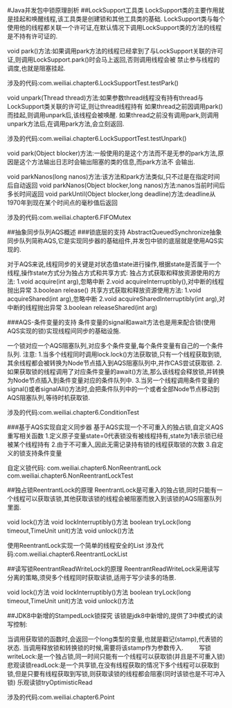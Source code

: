 #Java并发包中锁原理剖析
##LockSupport工具类
LockSupport类的主要作用就是挂起和唤醒线程,该工具类是创建锁和其他工具类的基础.
LockSupport类与每个使用他的线程都关联一个许可证,在默认情况下调用LockSupport类的方法的线程是不持有许可证的.

void park()方法:如果调用park方法的线程已经拿到了与LockSupport关联的许可证,则调用LockSupport.park()时会马上返回,否则调用线程会被
禁止参与线程的调度,也就是阻塞挂起.

涉及的代码:com.weiliai.chapter6.LockSupportTest.testPark()

void unpark(Thread thread)方法:如果参数thread线程没有持有thread与LockSupport类关联的许可证,则让thread线程持有
如果thread之前因调用park()而挂起,则调用unpark后,该线程会被唤醒.
如果thread之前没有调用park,则调用unpark方法后,在调用park方法,会立刻返回.

涉及的代码:com.weiliai.chapter6.LockSupportTest.testUnpark()

void park(Object blocker)方法:一般使用的是这个方法而不是无参的park方法,原因是这个方法输出日志时会输出阻塞的类的信息,而park方法不
会输出.

void parkNanos(long nanos)方法:该方法和park方法类似,只不过是在指定时间后自动返回
void parkNanos(Object blocker,long nanos)方法:nanos当前时间后多长时间返回
void parkUntil(Object blocker,long deadline)方法:deadline从1970年到现在某个时间点的毫秒值后返回

涉及的代码:com.weiliai.chapter6.FIFOMutex

##抽象同步队列AQS概述
###锁底层的支持
AbstractQueuedSynchronize抽象同步队列简称AQS,它是实现同步器的基础组件,并发包中锁的底层就是使用AQS实现的.

对于AQS来说,线程同步的关键是对状态值state进行操作,根据state是否属于一个线程,操作state方式分为独占方式和共享方式:
独占方式获取和释放资源使用的方法:
1.void acquire(int arg),忽略中断
2.void acquireInterruptibly(),对中断的线程抛出异常
3.boolean release()
共享方式获取和释放资源使用方法:
1.void acquireShared(int arg),忽略中断
2.void acquireSharedInterruptibly(int arg),对中断的线程抛出异常
3.boolean releaseShared(int arg)

###AQS-条件变量的支持
条件变量的signal和await方法也是用来配合锁(使用AQS实现的锁)实现线程间同步的基础设施.

一个锁对应一个AQS阻塞队列,对应多个条件变量,每个条件变量有自己的一个条件队列.
注意:
1.当多个线程同时调用lock.lock()方法获取锁,只有一个线程获取到锁,其余线程都会被转换为Node节点插入到AQS阻塞队列中,并作CAS尝试获取锁.
2.如果获取锁的线程调用了对应条件变量的await()方法,那么该线程会释放锁,并转换为Node节点插入到条件变量对应的条件队列中.
3.当另一个线程调用条件变量的signal()或者signalAll()方法时,会把条件队列中的一个或者全部Node节点移动到AQS阻塞队列,等待时机获取锁.

涉及的代码:com.weiliai.chapter6.ConditionTest

###基于AQS实现自定义同步器
基于AQS实现一个不可重入的独占锁,自定义AQS重写相关函数
1.定义原子变量state=0代表锁没有被线程持有,state为1表示锁已经被某个线程持有
2.由于不可重入,因此无需记录持有锁的线程获取锁的次数
3.自定义的锁支持条件变量

自定义锁代码:
com.weiliai.chapter6.NonReentrantLock
com.weiliai.chapter6.NonReentrantLockTest

##独占锁ReentrantLock的原理
ReentrantLock是可重入的独占锁,同时只能有一个线程可以获取该锁,其他获取该锁的线程会被阻塞而放入到该锁的AQS阻塞队列里面.

void lock()方法
void lockInterruptibly()方法
boolean tryLock(long timeout,TimeUnit unit)方法
void unlock()方法

使用ReentrantLock实现一个简单的线程安全的List
涉及代码:com.weiliai.chapter6.ReentrantLockList

##读写锁ReentrantReadWriteLock的原理
ReentrantReadWriteLock采用读写分离的策略,须臾多个线程同时获取读锁,适用于写少读多的场景.

void lock()方法
void lockInterruptibly()方法
boolean tryLock(long timeout,TimeUnit unit)方法
void unlock()方法

##JDK8中新增的StampedLock锁探究
该锁是jdk8中新增的,提供了3中模式的读写控制:

当调用获取锁的函数时,会返回一个long类型的变量,也就是戳记(stamp),代表锁的状态.
当调用释放锁和转换锁的时候,需要将该stamp作为参数传入.
　　
写锁writeLock:是一个独占锁,同一时间只能有一个线程可以获取锁(并且是不可重入锁)
悲观读锁readLock:是一个共享锁,在没有线程获取的情况下多个线程可以获取到锁,但是只要有线程获取到写锁,则获取读锁的线程都会阻塞(同时该锁也是不可冲入锁)
乐观读锁tryOptimisticRead

涉及的代码:com.weiliai.chapter6.Point













